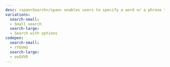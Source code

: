 ```yaml
---
desc: <span>Search</span> enables users to specify a word or a phrase to find particular relevant pieces of content without the use of navigation. Search can be used as the primary means of discovering content, or as a filter to aid the user in finding content.
variations:
  search-small:
  - Small search
  search-large:
  - Search with options
codepen:
  search-small:
  - rYGVmG
  search-large:
  - ooGXVR
---
```

